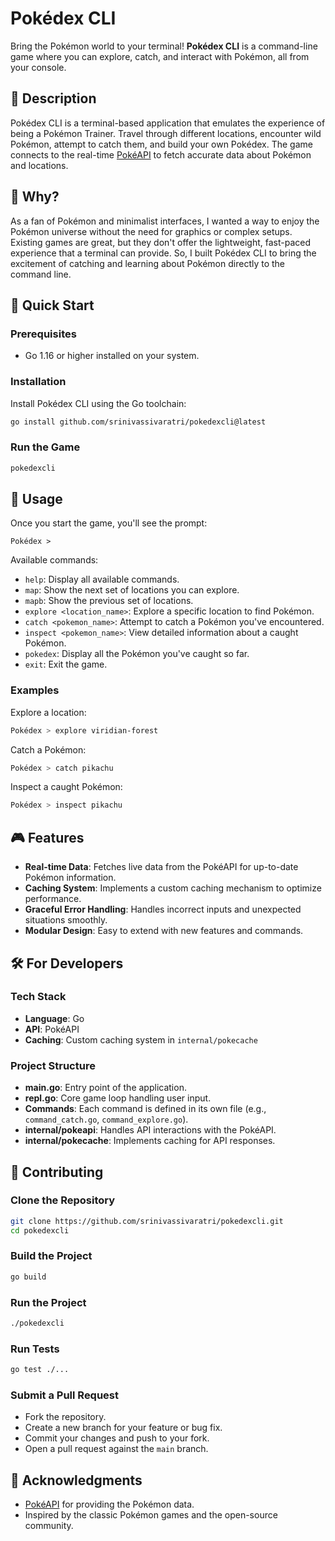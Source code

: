 # Pokédex CLI

Bring the Pokémon world to your terminal! **Pokédex CLI** is a command-line game where you can explore, catch, and interact with Pokémon, all from your console.

## 🌟 Description

Pokédex CLI is a terminal-based application that emulates the experience of being a Pokémon Trainer. Travel through different locations, encounter wild Pokémon, attempt to catch them, and build your own Pokédex. The game connects to the real-time [PokéAPI](https://pokeapi.co/) to fetch accurate data about Pokémon and locations.

## 🤔 Why?

As a fan of Pokémon and minimalist interfaces, I wanted a way to enjoy the Pokémon universe without the need for graphics or complex setups. Existing games are great, but they don't offer the lightweight, fast-paced experience that a terminal can provide. So, I built Pokédex CLI to bring the excitement of catching and learning about Pokémon directly to the command line.

## 🚀 Quick Start

### Prerequisites

- Go 1.16 or higher installed on your system.

### Installation

Install Pokédex CLI using the Go toolchain:

```bash
go install github.com/srinivassivaratri/pokedexcli@latest
```

### Run the Game

```bash
pokedexcli
```

## 📖 Usage

Once you start the game, you'll see the prompt:

```
Pokédex >
```

Available commands:

- `help`: Display all available commands.
- `map`: Show the next set of locations you can explore.
- `mapb`: Show the previous set of locations.
- `explore <location_name>`: Explore a specific location to find Pokémon.
- `catch <pokemon_name>`: Attempt to catch a Pokémon you've encountered.
- `inspect <pokemon_name>`: View detailed information about a caught Pokémon.
- `pokedex`: Display all the Pokémon you've caught so far.
- `exit`: Exit the game.

### Examples

Explore a location:

```bash
Pokédex > explore viridian-forest
```

Catch a Pokémon:

```bash
Pokédex > catch pikachu
```

Inspect a caught Pokémon:

```bash
Pokédex > inspect pikachu
```

## 🎮 Features

- **Real-time Data**: Fetches live data from the PokéAPI for up-to-date Pokémon information.
- **Caching System**: Implements a custom caching mechanism to optimize performance.
- **Graceful Error Handling**: Handles incorrect inputs and unexpected situations smoothly.
- **Modular Design**: Easy to extend with new features and commands.

## 🛠️ For Developers

### Tech Stack

- **Language**: Go
- **API**: PokéAPI
- **Caching**: Custom caching system in `internal/pokecache`

### Project Structure

- **main.go**: Entry point of the application.
- **repl.go**: Core game loop handling user input.
- **Commands**: Each command is defined in its own file (e.g., `command_catch.go`, `command_explore.go`).
- **internal/pokeapi**: Handles API interactions with the PokéAPI.
- **internal/pokecache**: Implements caching for API responses.

## 🤝 Contributing

### Clone the Repository

```bash
git clone https://github.com/srinivassivaratri/pokedexcli.git
cd pokedexcli
```

### Build the Project

```bash
go build
```

### Run the Project

```bash
./pokedexcli
```

### Run Tests

```bash
go test ./...
```

### Submit a Pull Request

- Fork the repository.
- Create a new branch for your feature or bug fix.
- Commit your changes and push to your fork.
- Open a pull request against the `main` branch.


## 🙏 Acknowledgments

- [PokéAPI](https://pokeapi.co/) for providing the Pokémon data.
- Inspired by the classic Pokémon games and the open-source community.